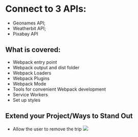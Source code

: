 # Connect to 3 APIs:

- Geonames API;
- Weatherbit API;
- Pixabay API


## What is covered:

- Webpack entry point
- Webpack output and dist folder
- Webpack Loaders
- Webpack Plugins
- Webpack Mode
- Tools for convenient Webpack development
- Service Workers
- Set up styles


## Extend your Project/Ways to Stand Out 

- Allow the user to remove the trip
![](src/client/img/effectpicture.jepg)


